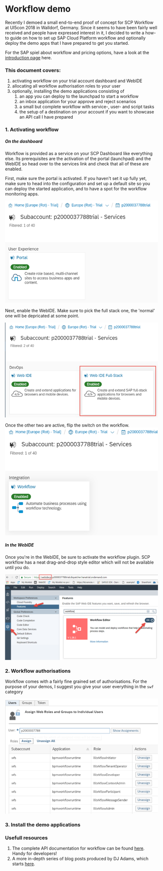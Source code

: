 
# Workflow demo

Recently I demoed a small end-to-end proof of concept for SCP Workflow at UI5con 2018 in Walldorf, Germany. Since it seems to have been fairly well received and people have expressed interest in it, I decided to write a how-to guide on how to set up SAP Cloud Platform workflow and optionally deploy the demo apps that I have prepared to get you started. 

For the SAP spiel about workflow and pricing options, have a look at the [introduction page](https://cloudplatform.sap.com/dmp/capabilities/us/product/SAP-Cloud-Platform-Workflow/df696e5a-d973-4ecd-8d8d-532d60aa1921) here. 

### This document covers:
1. activating workflow on your trial account dashboard and WebIDE
1. allocating all workflow authorisation roles to your user
1. optionally, installing the demo applications consisting of
    1. an app you can deploy to the launchpad to start a workflow
    1. an inbox application for your approve and reject scenarios
    1. a small but complete workflow with service-, user- and script tasks
    1. the setup of a destination on your account if you want to showcase an API call I have prepared
  

### 1. Activating workflow

##### On the dashboard
Workflow is provided as a service on your SCP Dashboard like everything else. Its prerequisites are the activation of the portal (launchpad) and the WebIDE so head over to the services link and check that all of these are enabled. 

First, make sure the portal is activated. If you haven't set it up fully yet, make sure to head into the configuration and set up a default site so you can deploy the started application, and to have a spot for the workflow monitoring apps. 

![portal service](img/1-services-portal.png?raw=true "Activate portal service")

Next, enable the WebIDE. Make sure to pick the full stack one, the 'normal' one will be depricated at some point.

![webide service](img/2-services-webide.png?raw=true "Activate webide service")

Once the other two are active, flip the switch on the workflow.
![workflow service](img/3-services-workflow.png?raw=true "Activate workflow service")

##### In the WebIDE

Once you're in the WebIDE, be sure to activate the workflow plugin. SCP workflow has a neat drag-and-drop style editor which will not be available until you do.

![workflow service](img/7-webide-activate.png?raw=true "Activate workflow plugin")

### 2. Workflow authorisations

Workflow comes with a fairly fine grained set of authorisations. For the purpose of your demos, I suggest you give your user everything in the `swf` category

![workflow service](img/4-auth-workflow.png?raw=true "Activate workflow service")


### 3. Install the demo applications



### Usefull resources

1. The complete API documentation for workflow can be found [here](https://api.sap.com/api/SAP_CP_Workflow). Handy for developers!
2. A more in-depth series of blog posts produced by DJ Adams, which starts [here](https://blogs.sap.com/2018/01/08/discovering-scp-workflow-the-monitor/). 
